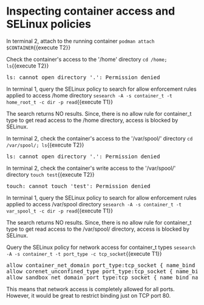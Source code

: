 # Inspecting container access and SELinux policies

In terminal 2, attach to the running container 
`podman attach $CONTAINER`{{execute T2}}

Check the container's access to the '/home' directory
`cd /home; ls`{{execute T2}}

<pre class="file">
ls: cannot open directory '.': Permission denied
</pre>

In terminal 1, query the SELinux policy to search for allow enforcement rules applied to access /home directory
`sesearch -A -s container_t -t home_root_t -c dir -p read`{{execute T1}}

The search returns NO results. Since, there is no allow rule for container_t type to get read access to the /home directory, access 
is blocked by SELinux.

In terminal 2, check the container's access to the '/var/spool/' directory
`cd /var/spool/; ls`{{execute T2}}

<pre class="file">
ls: cannot open directory '.': Permission denied
</pre>

In terminal 2, check the container's write access to the '/var/spool/' directory
`touch test`{{execute T2}}

<pre class="file">
touch: cannot touch 'test': Permission denied
</pre>

In terminal 1, query the SELinux policy to search for allow enforcement rules applied to access /var/spool directory
`sesearch -A -s container_t -t var_spool_t -c dir -p read`{{execute T1}}

The search returns NO results. Since, there is no allow rule for container_t type to get read access to the /var/spool/ directory, access 
is blocked by SELinux.

Query the SELinux policy for network access for container_t types
`sesearch -A -s container_t -t port_type -c tcp_socket`{{execute T1}}

<pre class="file">
allow container_net_domain port_type:tcp_socket { name_bind name_connect recv_msg send_msg };
allow corenet_unconfined_type port_type:tcp_socket { name_bind name_connect recv_msg send_msg };
allow sandbox_net_domain port_type:tcp_socket { name_bind name_connect recv_msg send_msg };
</pre>

This means that network access is completely allowed for all ports. However, it would be great to restrict binding just on TCP port 80.
